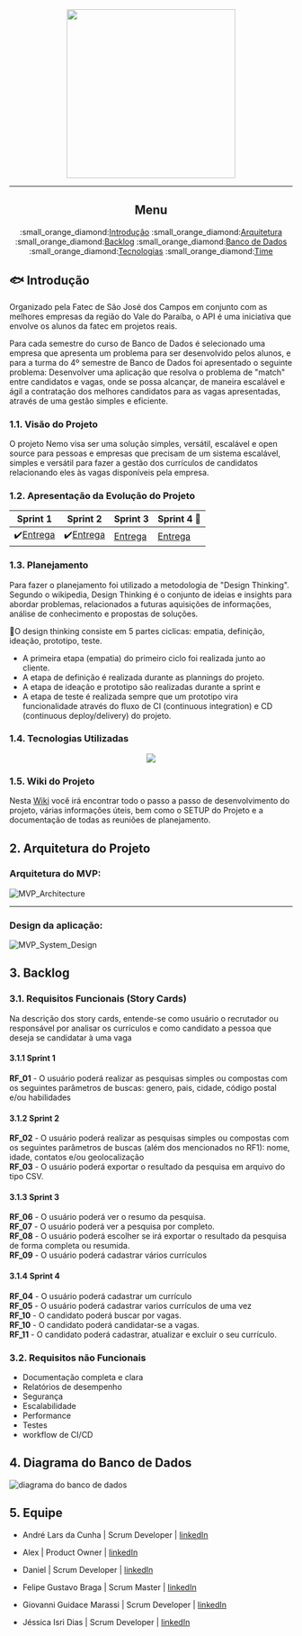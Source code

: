 <div align="center">
      <img src="/uploads/d3295be8d95140beb572615b52a02a87/Nemo_API__1_.png" width="300" height="300">
</div>
<hr>
<div align="center">
      <h2>Menu</h2>
      <p>
            :small_orange_diamond:<a href="#">Introdução</a>
            :small_orange_diamond:<a href="#">Arquitetura</a>
            :small_orange_diamond:<a href="#">Backlog</a>
            :small_orange_diamond:<a href="#">Banco de Dados</a>
            :small_orange_diamond:<a href="#">Tecnologias</a>
            :small_orange_diamond:<a href="#">Time</a>
      </p>
</div>


## :fish: Introdução

Organizado pela Fatec de São José dos Campos em conjunto com as melhores empresas da região do Vale do Paraíba, o API é uma iniciativa que envolve os alunos da fatec em projetos reais. 

Para cada semestre do curso de Banco de Dados é selecionado uma empresa que apresenta um problema para ser desenvolvido pelos alunos, e para a turma do 4º semestre de Banco de Dados foi apresentado o seguinte problema: Desenvolver uma aplicação que resolva o problema de "match" entre candidatos e vagas, onde se possa alcançar, de maneira escalável e ágil a contratação dos melhores candidatos para as vagas apresentadas, através de uma gestão simples e eficiente.

### 1.1. Visão do Projeto

O projeto Nemo visa ser uma solução simples, versátil, escalável e open source para pessoas e empresas que precisam de um sistema escalável, simples e versátil para fazer a gestão dos currículos de candidatos relacionando eles às vagas disponíveis pela empresa.

### 1.2. Apresentação da Evolução do Projeto
Sprint 1  | Sprint 2 | Sprint 3 | Sprint 4 :checkered_flag:  
--------- |--------- |--------- |--------- |
:heavy_check_mark:[Entrega](https://gitlab.com/felipemessibraga/pi-1sem-2021/-/wikis/4-Entrega-Sprint-1) |:heavy_check_mark:[Entrega]() |[Entrega]() |[Entrega]() |


### 1.3. Planejamento

Para fazer o planejamento foi utilizado a metodologia de "Design Thinking". Segundo o wikipedia, Design Thinking é o conjunto de ideias e insights para abordar problemas, relacionados a futuras aquisições de informações, análise de conhecimento e propostas de soluções.

:arrows_counterclockwise:O design thinking consiste em 5 partes ciclicas: empatia, definição, ideação, prototipo, teste.

- A primeira etapa (empatia) do primeiro ciclo foi realizada junto ao cliente.
- A etapa de definição é realizada durante as plannings do projeto.
- A etapa de ideação e prototipo são realizadas durante a sprint e 
- A etapa de teste é realizada sempre que um prototipo vira funcionalidade através do fluxo de CI (continuous integration) e CD (continuous deploy/delivery) do projeto.


### 1.4. Tecnologias Utilizadas

<div align="center">
      <img src="/uploads/130e4d8da8a8daa4d9876b41e2568552/Design_sem_nome.png">
</div>

### 1.5. Wiki do Projeto
Nesta [Wiki](https://gitlab.com/felipemessibraga/pi-1sem-2021/-/wikis/home) você irá encontrar todo o passo a passo de desenvolvimento do projeto, várias informações úteis, bem como o SETUP do Projeto e a documentação de todas as reuniões de planejamento.

## 2. Arquitetura do Projeto

### Arquitetura do MVP:

![MVP_Architecture](/uploads/da23ece3ab6a514cc11ec02a9a0adea7/MVP_Architecture.png)

----------------------------------------------------------------------------------------------

### Design da aplicação:

![MVP_System_Design](/uploads/6cbd2856fb40b82e08d19ecca5133ab5/MVP_System_Design.png)

## 3. Backlog

### 3.1. Requisitos Funcionais (Story Cards)

Na descrição dos story cards, entende-se como usuário o recrutador ou responsável por analisar os currículos e como candidato a pessoa que deseja se candidatar à uma vaga

#### 3.1.1 Sprint 1
<strong>RF_01</strong> - O usuário poderá realizar as pesquisas simples ou compostas com os seguintes parâmetros de buscas: genero, pais, cidade, código postal e/ou habilidades<br>

#### 3.1.2 Sprint 2
<strong>RF_02</strong> - O usuário poderá realizar as pesquisas simples ou compostas com os seguintes parâmetros de buscas (além dos mencionados no RF1): nome, idade, contatos e/ou geolocalização<br>
<strong>RF_03</strong> - O usuário poderá exportar o resultado da pesquisa em arquivo do tipo CSV.<br>

#### 3.1.3 Sprint 3
<strong>RF_06</strong> - O usuário poderá ver o resumo da pesquisa.<br>
<strong>RF_07</strong> - O usuário poderá ver a pesquisa por completo.<br>
<strong>RF_08</strong> - O usuário poderá escolher se irá exportar o resultado da pesquisa de forma completa ou resumida.<br>
<strong>RF_09</strong> - O usuário poderá cadastrar vários currículos <br>

#### 3.1.4 Sprint 4
<strong>RF_04</strong> - O usuário poderá cadastrar um currículo<br>
<strong>RF_05</strong> - O usuário poderá cadastrar varios currículos de uma vez<br>
<strong>RF_10</strong> - O candidato poderá buscar por vagas.<br>
<strong>RF_10</strong> - O candidato poderá candidatar-se a vagas.<br>
<strong>RF_11</strong> - O candidato poderá cadastrar, atualizar e excluir o seu currículo.<br>

### 3.2. Requisitos não Funcionais

- Documentação completa e clara
- Relatórios de desempenho
- Segurança
- Escalabilidade
- Performance
- Testes
- workflow de CI/CD

## 4. Diagrama do Banco de Dados

<img src="/uploads/d1b09e30413720f9fc24b0f58ca82fd5/Modelagem_v1.jpg" alt="diagrama do banco de dados"/>

## 5. Equipe

* André Lars da Cunha | Scrum Developer | [linkedIn](https://www.linkedin.com/in/andre-lars-da-cunha/)

* Alex | Product Owner | [linkedIn](www.linkedin.com/in/alex-costa-ba3439187)

* Daniel | Scrum Developer | [linkedIn](https://www.linkedin.com/in/daniel-delgado-274096194/)

* Felipe Gustavo Braga | Scrum Master | [linkedIn](https://www.linkedin.com/in/felipegbraga/)

* Giovanni Guidace Marassi | Scrum Developer  | [linkedIn](https://www.linkedin.com/in/giovanni-guidace-61982812a/)

* Jéssica Isri Dias | Scrum Developer | [linkedIn](https://www.linkedin.com/in/jessica-dias1/)

